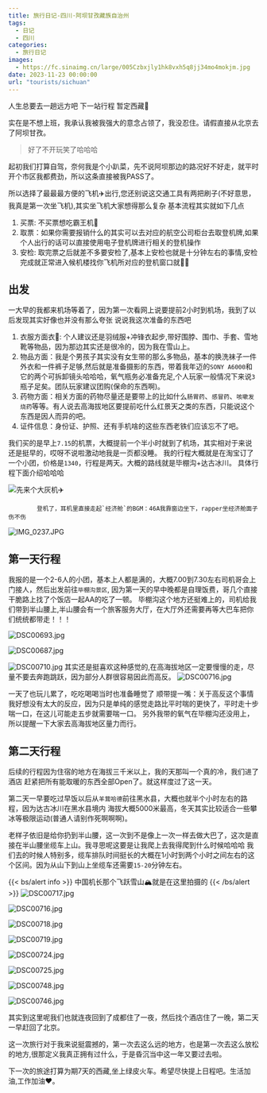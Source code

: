 ```yaml
---
title: 旅行日记-四川·阿坝甘孜藏族自治州
tags:
  - 日记
  - 四川
categories:
  - 旅行日记
images: 
  - https://fc.sinaimg.cn/large/005Czbxjly1hk8vxh5q8jj34mo4mokjm.jpg
date: 2023-11-23 00:00:00
url: "tourists/sichuan"
---
```

人生总要去一趟远方吧 下一站行程 暂定西藏🚄

实在是不想上班，我承认我被我强大的意念占领了，我没忍住。请假直接从北京去了阿坝甘孜。
> 好了不开玩笑了哈哈哈

起初我们打算自驾，奈何我是个小趴菜，先不说阿坝那边的路况好不好走，就平时开个市区我都费劲，所以这条直接被我PASS了。

所以选择了最最最方便的飞机✈️出行,您还别说这交通工具有两把刷子(不好意思，我真是第一次坐飞机),其实坐飞机大家想得那么复杂
基本流程其实就如下几点
1. 买票: 不买票想吃霸王机🤪
2. 取票：如果你需要报销什么的其实可以去对应的航空公司柜台去取登机牌,如果个人出行的话可以直接使用电子登机牌进行相关的登机操作
3. 安检: 取完票之后就差不多要安检了,基本上安检也就是十分钟左右的事情,安检完成就正常进入候机楼找你飞机所对应的登机窗口就👌🏻


## 出发
一大早的我都来机场等着了，因为第一次看网上说要提前2小时到机场，我到了以后发现其实好像也并没有那么夸张
说说我这次准备的东西吧
1. 衣服方面衣🧣: 个人建议还是羽绒服+冲锋衣起步,带好围脖、围巾、手套、雪地靴等物品，因为那边其实还是很冷的，因为我在雪山上。
2. 物品方面：我是个男孩子其实没有女生带的那么多物品，基本的换洗袜子一件外衣和一件裤子足够,然后就是准备摄影的东西，带着我年迈的`SONY A6000`和它的两个可拆卸镜头哈哈哈，氧气瓶务必准备充足,个人玩家一般情况下来说`3`瓶子足矣。团队玩家建议团购(保命的东西啊)。
3. 药物方面：相关方面的药物尽量还是要带上的比如什么`肠胃药`、`感冒药`、`咳嗽发烧药`等等。有人说去高海拔地区要提前吃什么红景天之类的东西，只能说这个东西是因人而异的吧。
4. 证件信息：身份证、护照、还有手机啥的这些东西老铁们应该忘不了吧。

我们买的是早上`7.15`的机票，大概提前一个半小时就到了机场，其实相对于来说还是挺早的，哎呀不说啦激动地我是一页都没睡。
我的行程大概就是在淘宝订了一个小团，价格是`1340`，行程是两天。大概的路线就是毕棚沟+达古冰川。
具体行程下面介绍哈哈哈

![先来个大灰机✈️](https://img11.360buyimg.com/ddimg/jfs/t1/236840/40/3995/133210/6563505dFfe136e64/32c8465a255f4bc7.jpg?width=580px&height=240px#center)

            登机了，耳机里直接走起`经济舱`的BGM：46A我靠窗边坐下，rapper坐经济舱面子伤不伤 

![IMG_0237.JPG](https://img10.360buyimg.com/ddimg/jfs/t1/227343/24/4962/34714/6563505dFd14e8a6d/e5694ec46f530bf0.jpg?width=580px&height=240px#center)

## 第一天行程
我报的是一个2-6人的小团，基本上人都是满的，大概7.00到7.30左右司机哥会上门接人，然后出发前往`毕棚沟景区`,
因为第一天的早中晚都是自理饭费，哥几个直接干脆路上找了个饭店一起AA的吃了一顿。
毕棚沟这个地方还挺难上的，司机给我们带到半山腰上,半山腰会有一个旅客服务大厅，在大厅外还需要再等大巴车把你们统统都带走！！！

![DSC00693.jpg](https://img12.360buyimg.com/ddimg/jfs/t1/231439/4/4326/222432/656354a5Fc76b295c/35773bd99b5d0fc6.jpg?width=580px&height=240px#center)

![DSC00687.jpg](https://img14.360buyimg.com/ddimg/jfs/t1/119447/37/40301/268457/656354a5F61385cda/dc5dfa71ae6b7293.jpg?width=580px&height=240px#center)

![DSC00710.jpg](https://img10.360buyimg.com/ddimg/jfs/t1/232669/11/4583/299292/656354abFae5ff679/fbd56a2e89d8b1f8.jpg?width=580px&height=240px#center)
其实还是挺喜欢这种感觉的,在高海拔地区一定要慢慢的走，尽量不要去奔跑跳跃，因为部分人群很容易因此而高反。
![DSC00716.jpg](https://img12.360buyimg.com/ddimg/jfs/t1/231281/38/4279/215926/656354b2F7425b90e/fc72f565e3923a0a.jpg?width=580px&height=240px#center)

一天了也玩儿累了，吃吃喝喝当时也准备睡觉了
顺带提一嘴：关于高反这个事情我好想没有太大的反应，因为只是单纯的感觉走路比平时喘的更快了，平时走十步喘一口，在这儿可能走五步就需要喘一口。
另外我带的氧气在毕棚沟还没用上，所以提醒一下大家去高海拔地区量力而行。

## 第二天行程
后续的行程因为住宿的地方在海拔三千米以上，我的天那叫一个真的冷，我们进了酒店
赶紧把所有能取暖的东西全部Open了。就这样度过了这一天。

第二天一早要吃过早饭以后从`羊茸哈德`前往黑水县，大概也就半个小时左右的路程，因为达古冰川在黑水县境内
海拔大概5000米最高，冬天其实比较适合一些攀冰等极限运动(普通人请别作死啊啊啊)。

老样子依旧是给你扔到半山腰，这一次到不是像上一次一样去做大巴了，这次是直接在半山腰坐缆车上山。我寻思呢这要是让我爬上去我得爬到什么时候哈哈哈
我们去的时候人特别多，缆车排队时间挺长的大概在1小时到两个小时之间左右的这个区间。因为从山下到山上坐缆车还需要`15-20`分钟左右。

{{< bs/alert info >}}
中国机长那个飞跃雪山🏔就是在这里拍摄的
{{< /bs/alert >}}
![DSC00717.jpg](https://img14.360buyimg.com/ddimg/jfs/t1/234118/19/4516/48321/6563584aF03205f2d/940dbc474bc2f7e9.jpg?width=580px&height=240px#center)

![DSC00716.jpg](https://img14.360buyimg.com/ddimg/jfs/t1/229089/3/4636/102417/6563584cFfcc327ef/b5bc6c9ef591db46.jpg?width=580px&height=240px#center)

![DSC00718.jpg](https://img10.360buyimg.com/ddimg/jfs/t1/233778/33/4189/24626/65635856F4bf753eb/871f4a142bf3db54.jpg?width=580px&height=240px#center)

![DSC00719.jpg](https://img13.360buyimg.com/ddimg/jfs/t1/225120/34/4365/64599/65635859Facbfcdaf/6cf5d43145219a3b.jpg?width=580px&height=240px#center)

![DSC00724.jpg](https://img12.360buyimg.com/ddimg/jfs/t1/227503/12/4979/65105/65635873Feb141df9/0e51193f1dc1310c.jpg?width=580px&height=240px#center)

![DSC00725.jpg](https://img13.360buyimg.com/ddimg/jfs/t1/230405/24/4739/81218/65635877F5b2d86e7/53cc1edf42100b84.jpg?width=580px&height=240px#center)

![DSC00748.jpg](https://img10.360buyimg.com/ddimg/jfs/t1/231983/21/4307/51925/65635883F8d73613b/1abf9c1c328619f4.jpg?width=580px&height=240px#center)

![DSC00746.jpg](https://fc.sinaimg.cn/large/005Czbxjly1hk8vxh5q8jj34mo4mokjm.jpg?width=580px&height=240px#center)

其实到这里呢我们也就连夜回到了成都住了一夜，然后找个酒店住了一晚，第二天一早赶回了北京。

这一次旅行对于我来说挺震撼的，第一次去这么远的地方，也是第一次去这么放松的地方,很那定义我真正拥有过什么，于是昏沉当中这一年又要过去啦。

下一次的旅途打算为期7天的西藏,坐上绿皮火车。希望尽快提上日程吧。生活加油,工作加油❤️。